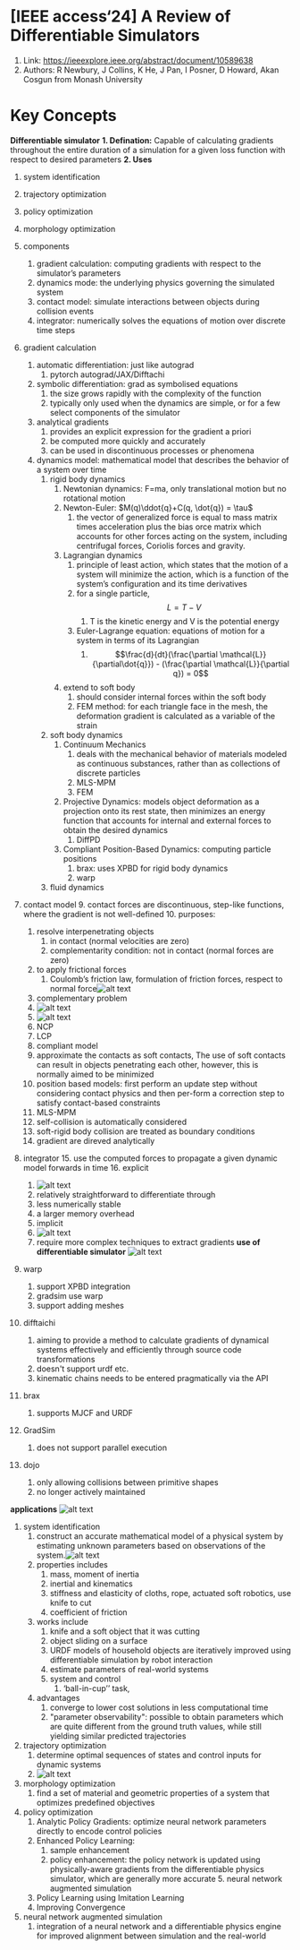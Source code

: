 # [IEEE access‘24] A Review of Differentiable Simulators
1. Link: https://ieeexplore.ieee.org/abstract/document/10589638
2. Authors: R Newbury, J Collins, K He, J Pan, I Posner, D Howard, Akan Cosgun from Monash University

# Key Concepts

**Differentiable simulator**
**1. Defination:** Capable of calculating gradients throughout the entire duration of a simulation for a given loss function with respect to desired parameters
**2. Uses**
   1. system identification
   2. trajectory optimization
   3. policy optimization
   4. morphology optimization
   5. components
      1. gradient calculation: computing gradients with respect to the simulator’s parameters
      2. dynamics mode: the underlying physics governing the simulated system
      3. contact model: simulate interactions between objects during collision events
      4. integrator: numerically solves the equations of motion over discrete time steps

   6. gradient calculation
      1. automatic differentiation: just like autograd
         1. pytorch autograd/JAX/Difftachi
      6. symbolic differentiation: grad as symbolised equations
         1. the size grows rapidly with the complexity of the function
         2. typically only used when the dynamics are simple, or for a few select components of the simulator
      7. analytical gradients
         1. provides an explicit expression for the gradient a priori
         2. be computed more quickly and accurately
         3. can be used in discontinuous processes or phenomena
      8. dynamics model: mathematical model that describes the behavior of a system over time
         1. rigid body dynamics
            1. Newtonian dynamics: F=ma, only translational motion but no rotational motion
            2. Newton-Euler: $M(q)\ddot{q}+C(q, \dot{q}) = \tau$
               1. the vector of generalized force is equal to mass matrix times acceleration plus the bias orce matrix which accounts for other forces acting on the system, including centrifugal forces, Coriolis forces and gravity.
            3. Lagrangian dynamics
               1. principle of least action, which states that the motion of a system will minimize the action, which is a function of the system’s configuration and its time derivatives
               2. for a single particle, $$L=T-V$$
                  1. T is the kinetic energy and V is the potential energy
               3. Euler-Lagrange equation: equations of motion  for a system in terms of its Lagrangian
                  1. $$\frac{d}{dt}(\frac{\partial \mathcal{L}}{\partial\dot{q}}) - (\frac{\partial \mathcal{L}}{\partial q}) = 0$$
            4. extend to soft body
               1. should consider internal forces within the soft body
               2. FEM method: for each triangle face in the mesh, the deformation gradient is calculated as a variable of the strain
         2. soft body dynamics
            1. Continuum Mechanics
               1. deals with the mechanical behavior of materials modeled as continuous substances, rather than as collections of discrete particles
               2. MLS-MPM
               3. FEM
            2. Projective Dynamics: models object deformation as a projection onto its rest state, then minimizes an energy function that accounts for internal and external forces to obtain the desired dynamics
               1. DiffPD
            3. Compliant Position-Based Dynamics: computing particle positions
               1. brax: uses XPBD for rigid body dynamics
               2. warp
         3. fluid dynamics
   
   5. contact model
      9.  contact forces are discontinuous, step-like functions, where the gradient is not well-defined
      10. purposes:
         1. resolve interpenetrating objects
            1. in contact (normal velocities are zero)
            2. complementarity condition: not in contact (normal forces are zero)
         2. to apply frictional forces
            1. Coulomb’s friction law, formulation of friction forces, respect to normal force![alt text](image.png)
      11. complementary problem
         1. ![alt text](image-2.png)
         2. ![alt text](image-1.png)
         3. NCP
         4. LCP
      12. compliant model
         1. approximate the contacts as soft contacts, The use of soft contacts can result in objects penetrating each other, however, this is normally aimed to be minimized
      13. position based models: first perform an update step without considering contact physics and then per-form a correction step to satisfy contact-based constraints
      14. MLS-MPM
         1. self-collision is automatically considered
         2. soft-rigid body collision are treated as boundary conditions
         3. gradient are direved analytically
   5. integrator
      15. use the computed forces to propagate a given dynamic model forwards in time
      16. explicit
         1. ![alt text](image-3.png)
         2. relatively straightforward to differentiate through
         3. less numerically stable
         4. a larger memory overhead
      17. implicit
         1. ![alt text](image-4.png)
         2. require more complex techniques to extract gradients
**use of differentiable simulator**
![alt text](image-5.png)
1. warp
   1. support XPBD integration
   2. gradsim use warp
   3. support adding meshes
2. difftaichi
   1. aiming to provide a method to calculate gradients of dynamical systems effectively and efficiently through source code transformations
   2. doesn't support urdf etc.
   3. kinematic chains needs to be entered pragmatically via the API
3. brax
   1. supports MJCF and URDF
4. GradSim
   1. does not support parallel execution
5. dojo
   1. only allowing collisions between primitive shapes
   2. no longer actively maintained

**applications**
![alt text](image-6.png)
1. system identification
   1. construct an accurate mathematical model of a physical system by estimating unknown parameters based on observations of the system.![alt text](image-7.png)
   2. properties includes
      1. mass, moment of inertia
      2. inertial and kinematics
      3. stiffness and elasticity of cloths, rope, actuated soft robotics, use knife to cut 
      4. coefficient of friction
   3. works include
      1. knife and a soft object that it was cutting
      2. object sliding on a surface
      3. URDF models of household objects are iteratively improved using differentiable simulation by robot interaction
      4. estimate parameters of real-world systems
      5. system and control
         1. ‘ball-in-cup’’ task,
   4. advantages
      1. converge to lower cost solutions in less computational time
      2. "parameter observability": possible to obtain parameters which are quite different from the ground truth values, while still yielding similar predicted trajectories
2. trajectory optimization
   1. determine optimal sequences of states and control inputs for dynamic systems
   2. ![alt text](image-8.png)
3. morphology optimization
   1. find a set of material and geometric properties of a system that optimizes predefined objectives
4. policy optimization
   1. Analytic Policy Gradients: optimize neural network parameters directly to encode control policies
   2. Enhanced Policy Learning: 
      1. sample enhancement
      2. policy enhancement: the policy network is updated using physically-aware gradients from the differentiable physics simulator, which are generally more accurate 5. neural network augmented simulation
   3. Policy Learning using Imitation Learning
   4. Improving Convergence
5. neural network augmented simulation
   1. integration of a neural network and a differentiable physics engine for improved alignment between simulation and the real-world